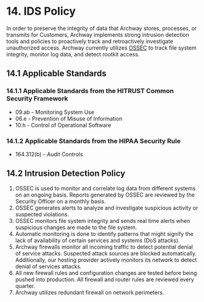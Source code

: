# 14. IDS Policy

In order to preserve the integrity of data that Archway stores, processes, or transmits for Customers, Archway implements strong intrusion detection tools and policies to proactively track and retroactively investigate unauthorized access. Archway currently utilizes [OSSEC](http://www.ossec.net/) to track file system integrity, monitor log data, and detect rootkit access.

## 14.1 Applicable Standards

### 14.1.1 Applicable Standards from the HITRUST Common Security Framework

* 09.ab - Monitoring System Use
* 06.e - Prevention of Misuse of Information
* 10.h - Control of Operational Software

### 14.1.2 Applicable Standards from the HIPAA Security Rule

* 164.312(b) - Audit Controls

## 14.2 Intrusion Detection Policy

1. OSSEC is used to monitor and correlate log data from different systems on an ongoing basis. Reports generated by OSSEC are reviewed by the Security Officer on a monthly basis.
2. OSSEC generates alerts to analyze and investigate suspicious activity or suspected violations.
3. OSSEC monitors file system integrity and sends real time alerts when suspicious changes are made to the file system.
4. Automatic monitoring is done to identify patterns that might signify the lack of availability of certain services and systems (DoS attacks).
5. Archway firewalls monitor all incoming traffic to detect potential denial of service attacks. Suspected attack sources are blocked automatically. Additionally, our hosting provider actively monitors its network to detect denial of services attacks.
6. All new firewall rules and configuration changes are tested before being pushed into production. All firewall and router rules are reviewed every quarter.
7. Archway utilizes redundant firewall on network perimeters.
